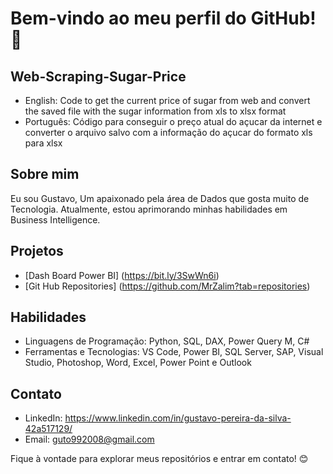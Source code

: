 # Bem-vindo ao meu perfil do GitHub! 👋

## Web-Scraping-Sugar-Price
-  English: Code to get the current price of sugar from web and convert the saved file with the sugar information from xls to xlsx format
-  Português: Código para conseguir o preço atual do açucar da internet e converter o arquivo salvo com a informação do açucar do formato xls para xlsx

## Sobre mim
Eu sou Gustavo, Um apaixonado pela área de Dados que gosta muito de Tecnologia. Atualmente, estou aprimorando minhas habilidades em Business Intelligence.

## Projetos
- [Dash Board Power BI] (https://bit.ly/3SwWn6i)
- [Git Hub Repositories] (https://github.com/MrZalim?tab=repositories)


## Habilidades
- Linguagens de Programação: Python, SQL, DAX, Power Query M, C#
- Ferramentas e Tecnologias: VS Code, Power BI, SQL Server, SAP, Visual Studio, Photoshop, Word, Excel, Power Point e Outlook

## Contato
- LinkedIn: https://www.linkedin.com/in/gustavo-pereira-da-silva-42a517129/
- Email: guto992008@gmail.com

Fique à vontade para explorar meus repositórios e entrar em contato! 😊
